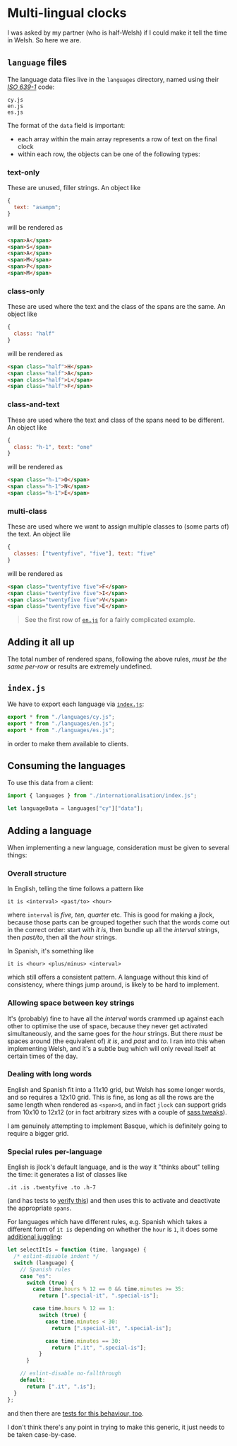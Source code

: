 # Multi-lingual clocks

I was asked by my partner (who is half-Welsh) if I could make it tell the time in Welsh. So here we are.

## `language` files

The language data files live in the `languages` directory, named using their [_ISO 639-1_](https://en.wikipedia.org/wiki/List_of_ISO_639-1_codes) code:

```
cy.js
en.js
es.js
```

The format of the `data` field is important:

- each array within the main array represents a row of text on the final clock
- within each row, the objects can be one of the following types:

### text-only

These are unused, filler strings. An object like

```javascript
{
  text: "asampm";
}
```

will be rendered as

```html
<span>A</span>
<span>S</span>
<span>A</span>
<span>M</span>
<span>P</span>
<span>M</span>
```

### class-only

These are used where the text and the class of the spans are the same. An object like

```javascript
{
  class: "half"
}
```

will be rendered as

```html
<span class="half">H</span>
<span class="half">A</span>
<span class="half">L</span>
<span class="half">F</span>
```

### class-and-text

These are used where the text and class of the spans need to be different. An object like

```javascript
{
  class: "h-1", text: "one"
}
```

will be rendered as

```html
<span class="h-1">O</span>
<span class="h-1">N</span>
<span class="h-1">E</span>
```

### multi-class

These are used where we want to assign multiple classes to (some parts of) the text. An object lile

```javascript
{
  classes: ["twentyfive", "five"], text: "five"
}
```

will be rendered as

```html
<span class="twentyfive five">F</span>
<span class="twentyfive five">I</span>
<span class="twentyfive five">V</span>
<span class="twentyfive five">E</span>
```

> See the first row of [`en.js`](languages/es.js) for a fairly complicated example.

## Adding it all up

The total number of rendered spans, following the above rules, _must be the same per-row_ or results are extremely undefined.

## `index.js`

We have to export each language via [`index.js`](index.js):

```javascript
export * from "./languages/cy.js";
export * from "./languages/en.js";
export * from "./languages/es.js";
```

in order to make them available to clients.

## Consuming the languages

To use this data from a client:

```javascript
import { languages } from "./internationalisation/index.js";

let languageData = languages["cy"]["data"];
```

## Adding a language

When implementing a new language, consideration must be given to several things:

### Overall structure

In English, telling the time follows a pattern like

```
it is <interval> <past/to> <hour>
```

where `interval` is _five, ten, quarter_ etc. This is good for making a jlock, because those parts can be grouped together such that the words come out in the correct order: start with _it is_, then bundle up all the _interval_ strings, then _past/to_, then all the _hour_ strings.

In Spanish, it's something like

```
it is <hour> <plus/minus> <interval>
```

which still offers a consistent pattern. A language without this kind of consistency, where things jump around, is likely to be hard to implement.

### Allowing space between key strings

It's (probably) fine to have all the _interval_ words crammed up against each other to optimise the use of space, because they never get activated simultaneously, and the same goes for the _hour_ strings. But there _must_ be spaces around (the equivalent of) _it is_, and _past_ and _to_. I ran into this when implementing Welsh, and it's a subtle bug which will only reveal itself at certain times of the day.

### Dealing with long words

English and Spanish fit into a 11x10 grid, but Welsh has some longer words, and so requires a 12x10 grid. This is fine, as long as all the rows are the same length when rendered as `<span>`s, and in fact `jlock` can support grids from 10x10 to 12x12 (or in fact arbitrary sizes with a couple of [sass tweaks](../../../../sass/base/_vars.scss)).

I am genuinely attempting to implement Basque, which is definitely going to require a bigger grid.

### Special rules per-language

English is jlock's default language, and is the way it "thinks about" telling the time: it generates a list of classes like

```
.it .is .twentyfive .to .h-7
```

(and has tests to [verify this](tests/modules/jlock.test.js)) and then uses this to activate and deactivate the appropriate `spans`.

For languages which have different rules, e.g. Spanish which takes a different form of `it is` depending on whether the `hour` is `1`, it does some [additional juggling](static/js/modules/jlock.js):

```javascript
let selectItIs = function (time, language) {
  /* eslint-disable indent */
  switch (language) {
    // Spanish rules
    case "es":
      switch (true) {
        case time.hours % 12 == 0 && time.minutes >= 35:
          return [".special-it", ".special-is"];

        case time.hours % 12 == 1:
          switch (true) {
            case time.minutes < 30:
              return [".special-it", ".special-is"];

            case time.minutes == 30:
              return [".it", ".special-is"];
          }
      }

    // eslint-disable no-fallthrough
    default:
      return [".it", ".is"];
  }
};
```

and then there are [tests for this behaviour, too](tests/modules/internationalisation/languages/es/selectItIs.test.js).

I don't think there's any point in trying to make this generic, it just needs to be taken case-by-case.
